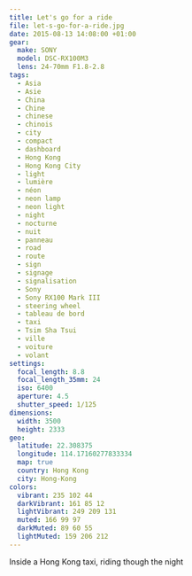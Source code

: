 ```yaml
---
title: Let's go for a ride
file: let-s-go-for-a-ride.jpg
date: 2015-08-13 14:08:00 +01:00
gear:
  make: SONY
  model: DSC-RX100M3
  lens: 24-70mm F1.8-2.8
tags:
  - Asia
  - Asie
  - China
  - Chine
  - chinese
  - chinois
  - city
  - compact
  - dashboard
  - Hong Kong
  - Hong Kong City
  - light
  - lumière
  - néon
  - neon lamp
  - neon light
  - night
  - nocturne
  - nuit
  - panneau
  - road
  - route
  - sign
  - signage
  - signalisation
  - Sony
  - Sony RX100 Mark III
  - steering wheel
  - tableau de bord
  - taxi
  - Tsim Sha Tsui
  - ville
  - voiture
  - volant
settings:
  focal_length: 8.8
  focal_length_35mm: 24
  iso: 6400
  aperture: 4.5
  shutter_speed: 1/125
dimensions:
  width: 3500
  height: 2333
geo:
  latitude: 22.308375
  longitude: 114.17160277833334
  map: true
  country: Hong Kong
  city: Hong-Kong
colors:
  vibrant: 235 102 44
  darkVibrant: 161 85 12
  lightVibrant: 249 209 131
  muted: 166 99 97
  darkMuted: 89 60 55
  lightMuted: 159 206 212
---
```


Inside a Hong Kong taxi, riding though the night
